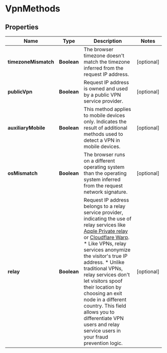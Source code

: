 

# VpnMethods


## Properties

| Name | Type | Description | Notes |
|------------ | ------------- | ------------- | -------------|
|**timezoneMismatch** | **Boolean** | The browser timezone doesn&#39;t match the timezone inferred from the request IP address. |  [optional] |
|**publicVpn** | **Boolean** | Request IP address is owned and used by a public VPN service provider. |  [optional] |
|**auxiliaryMobile** | **Boolean** | This method applies to mobile devices only. Indicates the result of additional methods used to detect a VPN in mobile devices. |  [optional] |
|**osMismatch** | **Boolean** | The browser runs on a different operating system than the operating system inferred from the request network signature. |  [optional] |
|**relay** | **Boolean** | Request IP address belongs to a relay service provider, indicating the use of relay services like [Apple Private relay](https://support.apple.com/en-us/102602) or [Cloudflare Warp](https://developers.cloudflare.com/warp-client/).  * Like VPNs, relay services anonymize the visitor&#39;s true IP address. * Unlike traditional VPNs, relay services don&#39;t let visitors spoof their location by choosing an exit node in a different country.  This field allows you to differentiate VPN users and relay service users in your fraud prevention logic.  |  [optional] |



